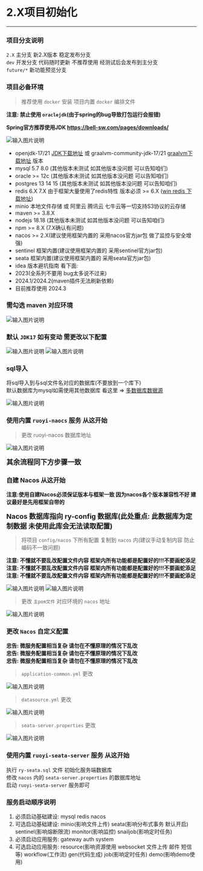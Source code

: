 # 2.X项目初始化
- - -
### 项目分支说明

`2.X` 主分支 新2.X版本 稳定发布分支<br>
`dev` 开发分支 代码随时更新 不推荐使用 经测试后会发布到主分支<br>
`future/*` 新功能预览分支

### 项目必备环境
> 推荐使用 `docker` 安装 项目内置 `docker` 编排文件

**注意: 禁止使用 `oraclejdk`(由于spring的bug导致打包运行会报错)**

**Spring官方推荐使用JDK https://bell-sw.com/pages/downloads/**

![输入图片说明](https://foruda.gitee.com/images/1720080025744223375/0213a652_1766278.png "屏幕截图")

* openjdk-17/21 [JDK下载地址](https://bell-sw.com/pages/downloads/) 或 graalvm-community-jdk-17/21 [graalvm下载地址](https://github.com/graalvm/graalvm-ce-builds/releases) 版本
* mysql 5.7 8.0 (其他版本未测试 如其他版本没问题 可以告知咱们)
* oracle >= 12c (其他版本未测试 如其他版本没问题 可以告知咱们)
* postgres 13 14 15 (其他版本未测试 如其他版本没问题 可以告知咱们)
* redis 6.X 7.X 由于框架大量使用了redis特性 版本必须 >= 6.X ([win redis 下载地址](https://github.com/zkteco-home/redis-windows))
* minio 本地文件存储 或 阿里云 腾讯云 七牛云等一切支持S3协议的云存储
* maven >= 3.8.X
* nodejs 18.18 (其他版本未测试 如其他版本没问题 可以告知咱们)
* npm >= 8.X (7.X确认有问题)
* nacos >= 2.X(建议使用框架内置的 采用nacos官方jar包 做了监控与安全增强)
* sentinel 框架内置(建议使用框架内置的 采用sentinel官方jar包)
* seata 框架内置(建议使用框架内置的 采用seata官方jar包)
* idea 版本避坑指南 看下面:
* 2023(全系列不要用 bug太多说不过来)
* 2024.1/2024.2(maven插件无法刷新依赖)
* 目前推荐使用 2024.3

### 需勾选 maven 对应环境

![输入图片说明](https://foruda.gitee.com/images/1678976284045210056/a2f28d33_1766278.png "屏幕截图")

### 默认 `JDK17` 如有变动 需更改以下配置

![输入图片说明](https://foruda.gitee.com/images/1678941027820943505/c688e01e_1766278.png "屏幕截图")
![输入图片说明](https://foruda.gitee.com/images/1678941120518807034/4d56fcc9_1766278.png "屏幕截图")

### sql导入

将sql导入到与sql文件名对应的数据库(不要放到一个库下)<br>
默认数据库为mysql如需使用其他数据库 看这里 => [多数据库数据源](/ruoyi-cloud-plus/framework/extend/dynamic_datasource.md)<br>

![输入图片说明](https://foruda.gitee.com/images/1717122730708924506/7f3aaecf_1766278.png "屏幕截图")

### 使用内置 `ruoyi-naocs` 服务 从这开始

> 更改 ruoyi-nacos 数据库地址

![输入图片说明](https://foruda.gitee.com/images/1664422006264405180/cac5afc6_1766278.png "屏幕截图")

<font size="4">**其余流程同下方步骤一致**</font>

### 自建 Nacos 从这开始

**注意:使用自建Nacos必须保证版本与框架一致 因为nacos各个版本兼容性不好 建议最好是先用框架自带的**

<font size="4">**Nacos 数据库指向 ry-config 数据库(此处重点: 此数据库为定制数据 未使用此库会无法读取配置)**</font>

> 将项目 `config/nacos` 下所有配置 复制到 `nacos` 内(建议手动复制内容 防止编码不一致问题)

**注意: 不懂就不要乱改配置文件内容 框架内所有功能都是配置好的!!!不要画蛇添足**<br>
**注意: 不懂就不要乱改配置文件内容 框架内所有功能都是配置好的!!!不要画蛇添足**<br>
**注意: 不懂就不要乱改配置文件内容 框架内所有功能都是配置好的!!!不要画蛇添足**<br>

![输入图片说明](https://foruda.gitee.com/images/1678979826345958752/913142c9_1766278.png "屏幕截图")
![输入图片说明](https://foruda.gitee.com/images/1678979856705927770/75cc1e8c_1766278.png "屏幕截图")

> 更改 `主pom文件` 对应环境的 `nacos` 地址

![输入图片说明](https://foruda.gitee.com/images/1678979881888833924/7e6a191f_1766278.png "屏幕截图")

### 更改 `Nacos` 自定义配置

**忠告: 微服务配置相当复杂 请勿在不懂原理的情况下乱改**<br>
**忠告: 微服务配置相当复杂 请勿在不懂原理的情况下乱改**<br>
**忠告: 微服务配置相当复杂 请勿在不懂原理的情况下乱改**<br>

> `application-common.yml` 更改

![输入图片说明](https://foruda.gitee.com/images/1678979889410167794/100db4ab_1766278.png "屏幕截图")

> `datasource.yml` 更改

![输入图片说明](https://foruda.gitee.com/images/1678979894464784408/0d020c07_1766278.png "屏幕截图")

> `seata-server.properties` 更改

![输入图片说明](https://foruda.gitee.com/images/1678979902433843257/12da2839_1766278.png "屏幕截图")

### 使用内置 `ruoyi-seata-server` 服务 从这开始

执行 `ry-seata.sql` 文件 初始化服务端数据库<br>
修改 `nacos` 内的 `seata-server.properties` 的数据库地址<br>
启动 `ruoyi-seata-server` 服务即可

### 服务启动顺序说明

1. 必须启动基础建设: mysql redis nacos<br>
2. 可选启动基础建设: minio(影响文件上传) seata(影响分布式事务 默认开启) sentinel(影响熔断限流) monitor(影响监控) snailjob(影响定时任务)<br>
3. 必须启动应用服务: gateway auth system<br>
4. 可选启动应用服务: resource(影响资源使用 websocket 文件上传 邮件 短信等) workflow(工作流) gen(代码生成) job(影响定时任务) demo(影响demo使用)
